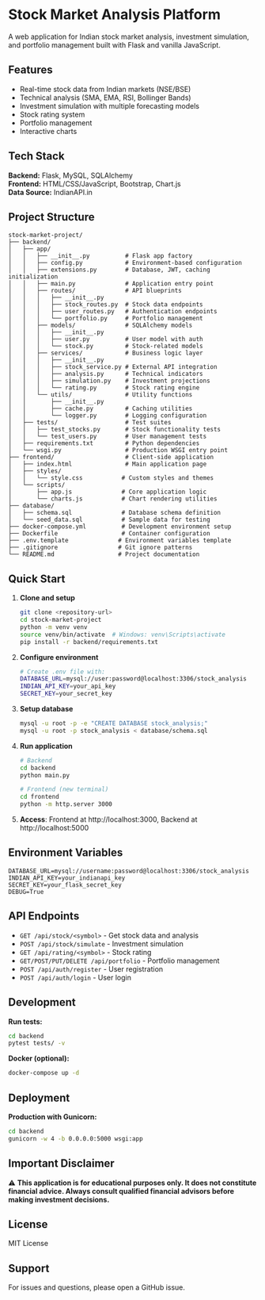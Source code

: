 # Stock Market Analysis Platform

A web application for Indian stock market analysis, investment simulation, and portfolio management built with Flask and vanilla JavaScript.

## Features

- Real-time stock data from Indian markets (NSE/BSE)
- Technical analysis (SMA, EMA, RSI, Bollinger Bands)
- Investment simulation with multiple forecasting models
- Stock rating system
- Portfolio management
- Interactive charts

## Tech Stack

**Backend:** Flask, MySQL, SQLAlchemy  
**Frontend:** HTML/CSS/JavaScript, Bootstrap, Chart.js  
**Data Source:** IndianAPI.in

## Project Structure

```
stock-market-project/
├── backend/
│   ├── app/
│   │   ├── __init__.py          # Flask app factory
│   │   ├── config.py            # Environment-based configuration
│   │   ├── extensions.py        # Database, JWT, caching initialization
│   │   ├── main.py              # Application entry point
│   │   ├── routes/              # API blueprints
│   │   │   ├── __init__.py
│   │   │   ├── stock_routes.py  # Stock data endpoints
│   │   │   ├── user_routes.py   # Authentication endpoints
│   │   │   └── portfolio.py     # Portfolio management
│   │   ├── models/              # SQLAlchemy models
│   │   │   ├── __init__.py
│   │   │   ├── user.py          # User model with auth
│   │   │   └── stock.py         # Stock-related models
│   │   ├── services/            # Business logic layer
│   │   │   ├── __init__.py
│   │   │   ├── stock_service.py # External API integration
│   │   │   ├── analysis.py      # Technical indicators
│   │   │   ├── simulation.py    # Investment projections
│   │   │   └── rating.py        # Stock rating engine
│   │   └── utils/               # Utility functions
│   │       ├── __init__.py
│   │       ├── cache.py         # Caching utilities
│   │       └── logger.py        # Logging configuration
│   ├── tests/                   # Test suites
│   │   ├── test_stocks.py       # Stock functionality tests
│   │   └── test_users.py        # User management tests
│   ├── requirements.txt         # Python dependencies
│   └── wsgi.py                  # Production WSGI entry point
├── frontend/                    # Client-side application
│   ├── index.html               # Main application page
│   ├── styles/
│   │   └── style.css           # Custom styles and themes
│   └── scripts/
│       ├── app.js              # Core application logic
│       └── charts.js           # Chart rendering utilities
├── database/
│   ├── schema.sql              # Database schema definition
│   └── seed_data.sql           # Sample data for testing
├── docker-compose.yml          # Development environment setup
├── Dockerfile                  # Container configuration
├── .env.template              # Environment variables template
├── .gitignore                 # Git ignore patterns
└── README.md                  # Project documentation

```

## Quick Start

1. **Clone and setup**
   ```bash
   git clone <repository-url>
   cd stock-market-project
   python -m venv venv
   source venv/bin/activate  # Windows: venv\Scripts\activate
   pip install -r backend/requirements.txt
   ```

2. **Configure environment**
   ```bash
   # Create .env file with:
   DATABASE_URL=mysql://user:password@localhost:3306/stock_analysis
   INDIAN_API_KEY=your_api_key
   SECRET_KEY=your_secret_key
   ```

3. **Setup database**
   ```bash
   mysql -u root -p -e "CREATE DATABASE stock_analysis;"
   mysql -u root -p stock_analysis < database/schema.sql
   ```

4. **Run application**
   ```bash
   # Backend
   cd backend
   python main.py
   
   # Frontend (new terminal)
   cd frontend
   python -m http.server 3000
   ```

5. **Access**: Frontend at http://localhost:3000, Backend at http://localhost:5000

## Environment Variables

```env
DATABASE_URL=mysql://username:password@localhost:3306/stock_analysis
INDIAN_API_KEY=your_indianapi_key
SECRET_KEY=your_flask_secret_key
DEBUG=True
```

## API Endpoints

- `GET /api/stock/<symbol>` - Get stock data and analysis
- `POST /api/stock/simulate` - Investment simulation
- `GET /api/rating/<symbol>` - Stock rating
- `GET/POST/PUT/DELETE /api/portfolio` - Portfolio management
- `POST /api/auth/register` - User registration
- `POST /api/auth/login` - User login

## Development

**Run tests:**
```bash
cd backend
pytest tests/ -v
```

**Docker (optional):**
```bash
docker-compose up -d
```

## Deployment

**Production with Gunicorn:**
```bash
cd backend
gunicorn -w 4 -b 0.0.0.0:5000 wsgi:app
```

## Important Disclaimer

⚠️ **This application is for educational purposes only. It does not constitute financial advice. Always consult qualified financial advisors before making investment decisions.**

## License

MIT License

## Support

For issues and questions, please open a GitHub issue.